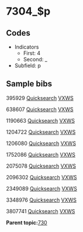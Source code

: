 # 7304\_$p

## Codes

-   Indicators
    -   First: 4
    -   Second: \_
-   Subfield: p

## Sample bibs

395929 [Quicksearch](https://search.library.yale.edu/catalog/395929) [VXWS](http://prodorbis.library.yale.edu:7014/vxws/GetHoldingsService?bibId=395929)

638607 [Quicksearch](https://search.library.yale.edu/catalog/638607) [VXWS](http://prodorbis.library.yale.edu:7014/vxws/GetHoldingsService?bibId=638607)

1190663 [Quicksearch](https://search.library.yale.edu/catalog/1190663) [VXWS](http://prodorbis.library.yale.edu:7014/vxws/GetHoldingsService?bibId=1190663)

1204722 [Quicksearch](https://search.library.yale.edu/catalog/1204722) [VXWS](http://prodorbis.library.yale.edu:7014/vxws/GetHoldingsService?bibId=1204722)

1206080 [Quicksearch](https://search.library.yale.edu/catalog/1206080) [VXWS](http://prodorbis.library.yale.edu:7014/vxws/GetHoldingsService?bibId=1206080)

1752086 [Quicksearch](https://search.library.yale.edu/catalog/1752086) [VXWS](http://prodorbis.library.yale.edu:7014/vxws/GetHoldingsService?bibId=1752086)

2075078 [Quicksearch](https://search.library.yale.edu/catalog/2075078) [VXWS](http://prodorbis.library.yale.edu:7014/vxws/GetHoldingsService?bibId=2075078)

2096302 [Quicksearch](https://search.library.yale.edu/catalog/2096302) [VXWS](http://prodorbis.library.yale.edu:7014/vxws/GetHoldingsService?bibId=2096302)

2349089 [Quicksearch](https://search.library.yale.edu/catalog/2349089) [VXWS](http://prodorbis.library.yale.edu:7014/vxws/GetHoldingsService?bibId=2349089)

3348976 [Quicksearch](https://search.library.yale.edu/catalog/3348976) [VXWS](http://prodorbis.library.yale.edu:7014/vxws/GetHoldingsService?bibId=3348976)

3807741 [Quicksearch](https://search.library.yale.edu/catalog/3807741) [VXWS](http://prodorbis.library.yale.edu:7014/vxws/GetHoldingsService?bibId=3807741)

**Parent topic:**[730](../../tags/730/730.md)

